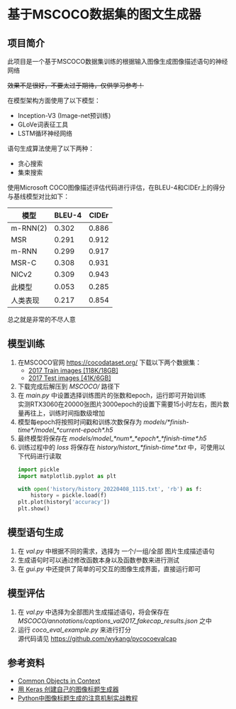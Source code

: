 # 基于MSCOCO数据集的图文生成器

## 项目简介
此项目是一个基于MSCOCO数据集训练的根据输入图像生成图像描述语句的神经网络

~~效果不是很好，不要太过于期待，仅供学习参考！~~

在模型架构方面使用了以下模型：

- Inception-V3 (Image-net预训练)
- GLoVe词表征工具
- LSTM循环神经网络

语句生成算法使用了以下两种：

- 贪心搜索
- 集束搜索

使用Microsoft COCO图像描述评估代码进行评估，在BLEU-4和CIDEr上的得分与基线模型对比如下：

| 模型       | BLEU-4 |CIDEr|
|----------|--------|---|
| m-RNN(2) | 0.302  |0.886|
| MSR      | 0.291  |0.912|
| m-RNN    | 0.299  |0.917|
| MSR-C    | 0.308  |0.931|
| NICv2    | 0.309  |0.943|
| 此模型      | 0.053  |0.285|
| 人类表现     | 0.217  | 0.854  |

总之就是非常的不尽人意

## 模型训练

1. 在MSCOCO官网 https://cocodataset.org/ 下载以下两个数据集：
   - [2017 Train images [118K/18GB]](http://images.cocodataset.org/zips/train2017.zip)
   - [2017 Test images [41K/6GB]](http://images.cocodataset.org/zips/test2017.zip)
2. 下载完成后解压到 *MSCOCO/* 路径下
3. 在 *main.py* 中设置选择训练图片的张数和epoch，运行即可开始训练<br>
    实测RTX3060在20000张图片3000epoch的设置下需要15小时左右，图片数量再往上，训练时间指数级增加
4. 模型每epoch将按照时间戳和训练次数保存为 *models/\*finish-time\*/model\_\*current-epoch\*.h5* 
5. 最终模型将保存在 *models/model_\*num\*\_\*epoch\*\_\*finish\-time\*.h5*
6. 训练过程中的 *loss* 将保存在 *history/histort_\*finish-time\*.txt* 中，可使用以下代码进行读取
    ```python
    import pickle
    import matplotlib.pyplot as plt
    
    with open('history/history_20220408_1115.txt', 'rb') as f:
        history = pickle.load(f)
    plt.plot(history['accuracy'])
    plt.show()
   ```
   
## 模型语句生成

1. 在 *val.py* 中根据不同的需求，选择为 一个/一组/全部 图片生成描述语句
2. 生成语句时可以通过修改函数本身以及函数参数来进行测试
3. 在 *gui.py* 中还提供了简单的可交互的图像生成界面，直接运行即可

## 模型评估

1. 在 *val.py* 中选择为全部图片生成描述语句，将会保存在 *MSCOCO/annotations/captions_val2017_fakecap_results.json* 之中
2. 运行 *coco_eval_example.py* 来进行打分<br>
    源代码请见 https://github.com/wykang/pycocoevalcap 

## 参考资料
- [Common Objects in Context](https://cocodataset.org/)
- [用 Keras 创建自己的图像标题生成器](https://blog.csdn.net/BF02jgtRS00XKtCx/article/details/113903655)
- [Python中图像标题生成的注意机制实战教程](https://blog.csdn.net/Together_CZ/article/details/113727106)



